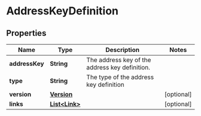 

# AddressKeyDefinition


## Properties

Name | Type | Description | Notes
------------ | ------------- | ------------- | -------------
**addressKey** | **String** | The address key of the address key definition. | 
**type** | **String** | The type of the address key definition | 
**version** | [**Version**](Version.md) |  |  [optional]
**links** | [**List&lt;Link&gt;**](Link.md) |  |  [optional]



